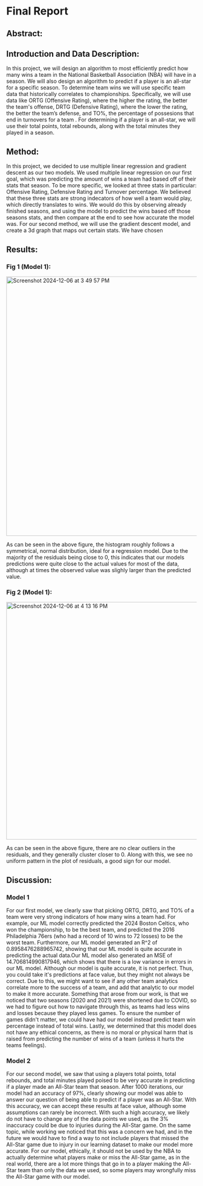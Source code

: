 # Final Report
## Abstract:

## Introduction and Data Description:
In this project, we will design an algorithm to most efficiently predict how many wins a team in the National Basketball Association (NBA) will have in a season. We will also design an algorithm to predict if a player is an all-star for a specific season. To determine team wins we will use specific team data that historically correlates to championships. Specifically, we will use data like ORTG (Offensive Rating), where the higher the rating, the better the team's offense, DRTG (Defensive Rating), where the lower the rating, the better the team’s defense, and TO%, the percentage of possesions that end in turnovers for a team . For determining if a player is an all-star, we will use their total points, total rebounds, along with the total minutes they played in a season.
## Method:
In this project, we decided to use multiple linear regression and gradient descent as our two models. We used multiple linear regression on our first goal, which was predicting the amount of wins a team had based off of their stats that season. To be more specific, we looked at three stats in particular: Offensive Rating, Defensive Rating and Turnover percentage. We believed that these three stats are strong indecators of how well a team would play, which directly translates to wins. We would do this by observing already finished seasons, and using the model to predict the wins based off those seasons stats, and then compare at the end to see how accurate the model was. For our second method, we will use the gradient descent model, and create a 3d graph that maps out certain stats. We have chosen 

## Results:

### Fig 1 (Model 1):
<img width="687" alt="Screenshot 2024-12-06 at 3 49 57 PM" src="https://github.com/user-attachments/assets/8a75320f-f6f4-4aaa-a8e2-b2f5ddccab93">

As can be seen in the above figure, the histogram roughly follows a symmetrical, normal distribution, ideal for a regression model. Due to the majority of the residuals being close to 0, this indicates that our models predictions were quite close to the actual values for most of the data, although at times the observed value was slighly larger than the predicted value.

### Fig 2 (Model 1):
<img width="629" alt="Screenshot 2024-12-06 at 4 13 16 PM" src="https://github.com/user-attachments/assets/e4606a74-fb37-4b99-9f65-296f65931ce7">

As can be seen in the above figure, there are no clear outliers in the residuals, and they generally cluster closer to 0. Along with this, we see no uniform pattern in the plot of residuals, a good sign for our model. 

## Discussion:
### Model 1
For our first model, we clearly saw that picking ORTG, DRTG, and TO% of a team were very strong indicators of how many wins a team had. For example, our ML model correctly predicted the 2024 Boston Celtics, who won the championship, to be the best team, and predicted the 2016 Philadelphia 76ers (who had a record of 10 wins to 72 losses) to be the worst team. Furthermore, our ML model generated an R^2 of 0.8958476288965742, showing that our ML model is quite accurate in predicting the actual data.Our ML model also generated an MSE of 14.706814990817946, which shows that there is a low variance in errors in our ML model. Although our model is quite accurate, it is not perfect. Thus, you could take it's predictions at face value, but they might not always be correct. Due to this, we might want to see if any other team analytics correlate more to the success of a team, and add that analytic to our model to make it more accurate. Something that arose from our work, is that we noticed that two seasons (2020 and 2021) were shortened due to COVID, so we had to figure out how to navigate through this, as teams had less wins and losses because they played less games. To ensure the number of games didn't matter, we could have had our model instead predict team win percentage instead of total wins. Lastly, we determined that this model does not have any ethical concerns, as there is no moral or physical harm that is raised from predicting the number of wins of a team (unless it hurts the teams feelings). 
### Model 2
For our second model, we saw that using a players total points, total rebounds, and total minutes played poised to be very accurate in predicting if a player made an All-Star team that season. After 1000 iterations, our model had an accuracy of 97%, clearly showing our model was able to answer our question of being able to predict if a player was an All-Star. With this accuracy, we can accept these results at face value, although some assumptions can rarely be incorrect. With such a high accuracy, we likely do not have to change any of the data points we used, as the 3% inaccuracy could be due to injuries during the All-Star game. On the same topic, while working we noticed that this was a concern we had, and in the future we would have to find a way to not include players that missed the All-Star game due to injury in our learning dataset to make our model more accurate. For our model, ethically, it should not be used by the NBA to actually determine what players make or miss the All-Star game, as in the real world, there are a lot more things that go in to a player making the All-Star team than only the data we used, so some players may wrongfully miss the All-Star game with our model.
